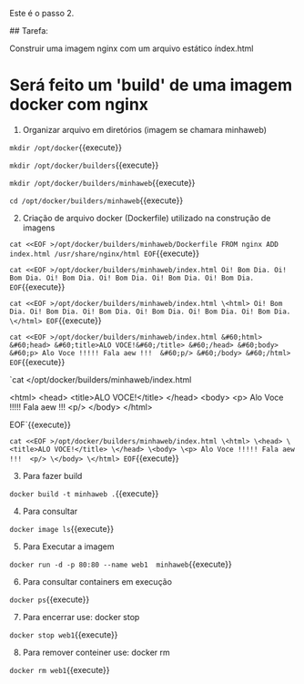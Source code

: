 Este é o passo 2.

## Tarefa:

Construir uma imagem nginx com um arquivo estático índex.html

# Será feito um 'build' de uma imagem docker com nginx

1) Organizar arquivo em diretórios (imagem se chamara minhaweb)

`mkdir /opt/docker`{{execute}}

`mkdir /opt/docker/builders`{{execute}}

`mkdir /opt/docker/builders/minhaweb`{{execute}}

`cd /opt/docker/builders/minhaweb`{{execute}}


2) Criação de arquivo docker (Dockerfile) utilizado na construção de imagens



`cat <<EOF >/opt/docker/builders/minhaweb/Dockerfile
FROM nginx
ADD index.html /usr/share/nginx/html
EOF`{{execute}}



`cat <<EOF >/opt/docker/builders/minhaweb/index.html
Oi! Bom Dia.
Oi! Bom Dia.
Oi! Bom Dia.
Oi! Bom Dia.
Oi! Bom Dia.
Oi! Bom Dia.
EOF`{{execute}}





`cat <<EOF >/opt/docker/builders/minhaweb/index.html
\<html>
Oi! Bom Dia.
Oi! Bom Dia.
Oi! Bom Dia.
Oi! Bom Dia.
Oi! Bom Dia.
Oi! Bom Dia.
\</html>
EOF`{{execute}}



`cat <<EOF >/opt/docker/builders/minhaweb/index.html
&#60;html>
&#60;head>
&#60;title>ALO VOCE!&#60;/title>
&#60;/head>
&#60;body>
&#60;p> Alo Voce !!!!! Fala aew !!!  &#60;p/>
&#60;/body>
&#60;/html>
EOF`{{execute}}



`cat <<EOF >/opt/docker/builders/minhaweb/index.html
<p>
&#60;html&#62;
&#60;head&#62;
&#60;title&#62;ALO VOCE!&#60;/title&#62;
&#60;/head&#62;
&#60;body&#62;
&#60;p&#62; Alo Voce !!!!! Fala aew !!!  &#60;p/&#62;
&#60;/body&#62;
&#60;/html&#62;
</p>
EOF`{{execute}}




`cat <<EOF >/opt/docker/builders/minhaweb/index.html
\<html>
\<head>
\<title>ALO VOCE!</title>
\</head>
\<body>
\<p> Alo Voce !!!!! Fala aew !!!  <p/>
\</body>
\</html>
EOF`{{execute}}



3) Para fazer build

`docker build -t minhaweb .`{{execute}}

4) Para consultar

`docker image ls`{{execute}}

5) Para Executar a imagem

`docker run -d -p 80:80 --name web1  minhaweb`{{execute}}

6) Para consultar containers em execução

`docker ps`{{execute}}

7) Para encerrar use: docker stop <nome do container>

`docker stop web1`{{execute}}

8) Para remover conteiner use: docker rm <nome do container>

`docker rm web1`{{execute}}



